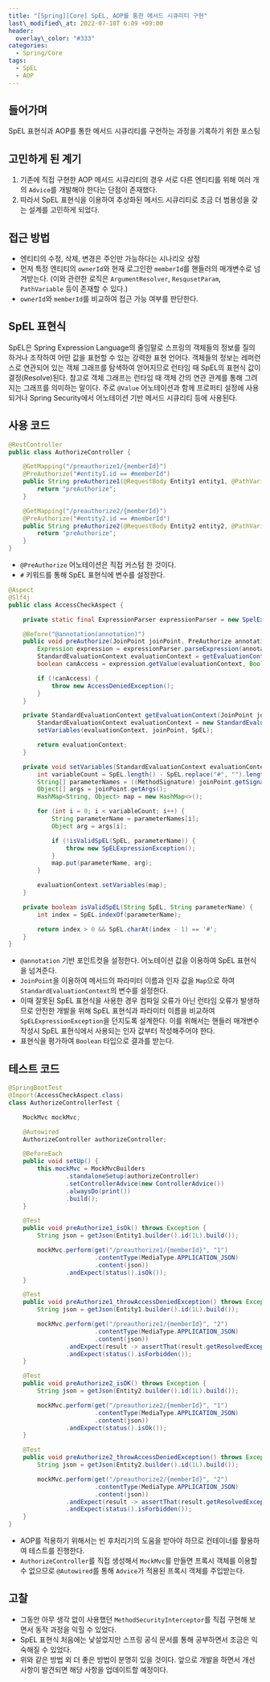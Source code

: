 ```yaml
---
title: "[Spring][Core] SpEL, AOP를 통한 메서드 시큐리티 구현"
last\_modified\_at: 2022-07-10T 6:09 +09:00
header:
  overlay\_color: "#333"
categories:
  - Spring/Core
tags:
  - SpEL
  - AOP
---
```

## 들어가며
SpEL 표현식과 AOP를 통한 메서드 시큐리티를 구현하는 과정을 기록하기 위한 포스팅

## 고민하게 된 계기
1. 기존에 직접 구현한 AOP 메서드 시큐리티의 경우 서로 다른 엔티티를 위해 여러 개의 `Advice`를 개발해야 한다는 단점이 존재했다.
2. 따라서 SpEL 표현식을 이용하여 추상화된 메서드 시큐리티로 조금 더 범용성을 갖는 설계를 고민하게 되었다.

## 접근 방법
- 엔티티의 수정, 삭제, 변경은 주인만 가능하다는 시나리오 상정
- 먼저 특정 엔티티의 `ownerId`와 현재 로그인한 `memberId`를 핸들러의 매개변수로 넘겨받는다. (이와 관련한 로직은 `ArgumentResolver`, `ResqusetParam`, `PathVariable` 등이 존재할 수 있다.)
- `ownerId`와 `memberId`를 비교하여 접근 가능 여부를 판단한다.

## SpEL 표현식
SpEL은 Spring Expression Language의 줄임말로 스프링의 객체들의 정보를 질의하거나 조작하여 어떤 값을 표현할 수 있는 강력한 표현 언어다. 객체들의 정보는 레퍼런스로 연관되어 있는 객체 그래프를 탐색하여 얻어지므로 런타임 때 SpEL의 표현식 값이 결정(Resolve)된다. 참고로 객체 그래프는 런타임 때 객체 간의 연관 관계를 통해 그려지는 그래프를 의미하는 말이다.
주로 `@Value` 어노테이션과 함께 프로퍼티 설정에 사용되거나 Spring Security에서 어노테이션 기반 메서드 시큐리티 등에 사용된다.

## 사용 코드
```java
@RestController
public class AuthorizeController {

    @GetMapping("/preauthorize1/{memberId}")
    @PreAuthorize("#entity1.id == #memberId")
    public String preAuthorize1(@RequestBody Entity1 entity1, @PathVariable Long memberId) {
        return "preAuthorize";
    }

    @GetMapping("/preauthorize2/{memberId}")
    @PreAuthorize("#entity2.id == #memberId")
    public String preAuthorize2(@RequestBody Entity2 entity2, @PathVariable Long memberId) {
        return "preAuthorize";
    }
}
```
- `@PreAuthorize` 어노테이션은 직접 커스텀 한 것이다.
- `#` 키워드를 통해 SpEL 표현식에 변수를 설정한다.

```java
@Aspect
@Slf4j
public class AccessCheckAspect {

    private static final ExpressionParser expressionParser = new SpelExpressionParser();

    @Before("@annotation(annotation)")
    public void preAuthorize(JoinPoint joinPoint, PreAuthorize annotation) {
        Expression expression = expressionParser.parseExpression(annotation.value());
        StandardEvaluationContext evaluationContext = getEvaluationContext(joinPoint, annotation.value());
        boolean canAccess = expression.getValue(evaluationContext, Boolean.class);

        if (!canAccess) {
            throw new AccessDeniedException();
        }
    }

    private StandardEvaluationContext getEvaluationContext(JoinPoint joinPoint, String SpEL) {
        StandardEvaluationContext evaluationContext = new StandardEvaluationContext();
        setVariables(evaluationContext, joinPoint, SpEL);

        return evaluationContext;
    }

    private void setVariables(StandardEvaluationContext evaluationContext, JoinPoint joinPoint, String SpEL) {
        int variableCount = SpEL.length() - SpEL.replace("#", "").length();
        String[] parameterNames = ((MethodSignature) joinPoint.getSignature()).getParameterNames();
        Object[] args = joinPoint.getArgs();
        HashMap<String, Object> map = new HashMap<>();

        for (int i = 0; i < variableCount; i++) {
            String parameterName = parameterNames[i];
            Object arg = args[i];

            if (!isValidSpEL(SpEL, parameterName)) {
                throw new SpELExpressionException();
            }
            map.put(parameterName, arg);
        }

        evaluationContext.setVariables(map);
    }

    private boolean isValidSpEL(String SpEL, String parameterName) {
        int index = SpEL.indexOf(parameterName);

        return index > 0 && SpEL.charAt(index - 1) == '#';
    }
}
```
- `@annotation` 기반 포인트컷을 설정한다. 어노테이션 값을 이용하여 SpEL 표현식을 넘겨준다.
- `JoinPoint`을 이용하여 메서드의 파라미터 이름과 인자 값을 `Map`으로 하여 `StandardEvaluationContext`의 변수를 설정한다.
- 이때 잘못된 SpEL 표현식을 사용한 경우 컴파일 오류가 아닌 런타임 오류가 발생하므로 안전한 개발을 위해 SpEL 표현식과 파라미터 이름을 비교하여 `SpELExpressionException`을 던지도록 설계한다. 이를 위해서는 핸들러 매개변수 작성시 SpEL 표현식에서 사용되는 인자 값부터 작성해주어야 한다.
- 표현식을 평가하여 `Boolean` 타입으로 결과를 받는다.

## 테스트 코드
```java
@SpringBootTest
@Import(AccessCheckAspect.class)
class AuthorizeControllerTest {

    MockMvc mockMvc;

    @Autowired
    AuthorizeController authorizeController;

    @BeforeEach
    public void setUp() {
        this.mockMvc = MockMvcBuilders
                .standaloneSetup(authorizeController)
                .setControllerAdvice(new ControllerAdvice())
                .alwaysDo(print())
                .build();
    }

    @Test
    public void preAuthorize1_isOk() throws Exception {
        String json = getJson(Entity1.builder().id(1L).build());

        mockMvc.perform(get("/preauthorize1/{memberId}", "1")
                        .contentType(MediaType.APPLICATION_JSON)
                        .content(json))
                .andExpect(status().isOk());
    }

    @Test
    public void preAuthorize1_throwAccessDeniedException() throws Exception {
        String json = getJson(Entity1.builder().id(1L).build());

        mockMvc.perform(get("/preauthorize1/{memberId}", "2")
                        .contentType(MediaType.APPLICATION_JSON)
                        .content(json))
                .andExpect(result -> assertThat(result.getResolvedException()).isInstanceOf(AccessDeniedException.class))
                .andExpect(status().isForbidden());
    }

    @Test
    public void preAuthorize2_isOK() throws Exception {
        String json = getJson(Entity2.builder().id(1L).build());

        mockMvc.perform(get("/preauthorize2/{memberId}", "1")
                        .contentType(MediaType.APPLICATION_JSON)
                        .content(json))
                .andExpect(status().isOk());
    }

    @Test
    public void preAuthorize2_throwAccessDeniedException() throws Exception {
        String json = getJson(Entity2.builder().id(1L).build());

        mockMvc.perform(get("/preauthorize2/{memberId}", "2")
                        .contentType(MediaType.APPLICATION_JSON)
                        .content(json))
                .andExpect(result -> assertThat(result.getResolvedException()).isInstanceOf(AccessDeniedException.class))
                .andExpect(status().isForbidden());
    }
}
```
- AOP를 적용하기 위해서는 빈 후처리기의 도움을 받아야 하므로 컨테이너를 활용하여 테스트를 진행한다.
- `AuthorizeController`를 직접 생성해서 `MockMvc`를 만들면 프록시 객체를 이용할 수 없으므로 `@Autowired`를 통해 `Advice`가 적용된 프록시 객체를 주입받는다.

## 고찰
- 그동안 아무 생각 없이 사용했던 `MethodSecurityInterceptor`를 직접 구현해 보면서 동작 과정을 익힐 수 있었다.
- SpEL 표현식 처음에는 낯설었지만 스프링 공식 문서를 통해 공부하면서 조금은 익숙해질 수 있었다.
- 위와 같은 방법 외 더 좋은 방법이 분명히 있을 것이다. 앞으로 개발을 하면서 개선사항이 발견되면 해당 사항을 업데이트할 예정이다.
